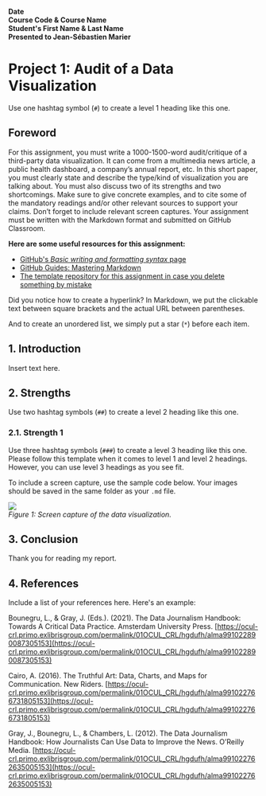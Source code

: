 **Date**<br>
**Course Code & Course Name**<br>
**Student's First Name & Last Name**<br>
**Presented to Jean-Sébastien Marier**<br>

# Project 1: Audit of a Data Visualization

Use one hashtag symbol (`#`) to create a level 1 heading like this one.

## Foreword

For this assignment, you must write a 1000-1500-word audit/critique of a third-party data visualization. It can come from a multimedia news article, a public health dashboard, a company’s annual report, etc. In this short paper, you must clearly state and describe the type/kind of visualization you are talking about. You must also discuss two of its strengths and two shortcomings. Make sure to give concrete examples, and to cite some of the mandatory readings and/or other relevant sources to support your claims. Don’t forget to include relevant screen captures. Your assignment must be written with the Markdown format and submitted on GitHub Classroom.

**Here are some useful resources for this assignment:**

* [GitHub's *Basic writing and formatting syntax* page](https://docs.github.com/en/github/writing-on-github/getting-started-with-writing-and-formatting-on-github/basic-writing-and-formatting-syntax)
* [GitHub Guides: Mastering Markdown](https://guides.github.com/features/mastering-markdown/)
* [The template repository for this assignment in case you delete something by mistake](https://github.com/jsmarier/Template-for-the-Audit-of-a-Data-Visualization)

Did you notice how to create a hyperlink? In Markdown, we put the clickable text between square brackets and the actual URL between parentheses.

And to create an unordered list, we simply put a star (`*`) before each item.

## 1. Introduction

Insert text here.

## 2. Strengths

Use two hashtag symbols (`##`) to create a level 2 heading like this one.

### 2.1. Strength 1

Use three hashtag symbols (`###`) to create a level 3 heading like this one. Please follow this template when it comes to level 1 and level 2 headings. However, you can use level 3 headings as you see fit.

To include a screen capture, use the sample code below. Your images should be saved in the same folder as your `.md` file.

![](data-viz-screen-capture.png.png)<br>
*Figure 1: Screen capture of the data visualization.*

## 3. Conclusion

Thank you for reading my report.

## 4. References

Include a list of your references here. Here's an example:

Bounegru, L., & Gray, J. (Eds.). (2021). The Data Journalism Handbook: Towards A Critical Data Practice. Amsterdam University Press. [https://ocul-crl.primo.exlibrisgroup.com/permalink/01OCUL_CRL/hgdufh/alma991022890087305153](https://ocul-crl.primo.exlibrisgroup.com/permalink/01OCUL_CRL/hgdufh/alma991022890087305153)

Cairo, A. (2016). The Truthful Art: Data, Charts, and Maps for Communication. New Riders. [https://ocul-crl.primo.exlibrisgroup.com/permalink/01OCUL_CRL/hgdufh/alma991022766731805153](https://ocul-crl.primo.exlibrisgroup.com/permalink/01OCUL_CRL/hgdufh/alma991022766731805153)

Gray, J., Bounegru, L., & Chambers, L. (2012). The Data Journalism Handbook: How Journalists Can Use Data to Improve the News. O’Reilly Media. [https://ocul-crl.primo.exlibrisgroup.com/permalink/01OCUL_CRL/hgdufh/alma991022762635005153](https://ocul-crl.primo.exlibrisgroup.com/permalink/01OCUL_CRL/hgdufh/alma991022762635005153)
